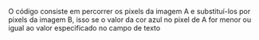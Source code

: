 O código consiste em percorrer os pixels da imagem A e substituí-los por pixels da imagem B,
isso se o valor da cor azul no pixel de A for menor ou igual ao valor especificado no campo de texto
